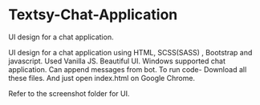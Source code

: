 # Textsy-Chat-Application
UI design for a chat application.


UI design for a chat application using HTML, SCSS(SASS) , Bootstrap and javascript. 
Used Vanilla JS. 
Beautiful UI.
Windows supported chat application.
Can append messages from bot.
To run code- Download all these files. And just open index.html on Google Chrome.


Refer to the screenshot folder for UI.

